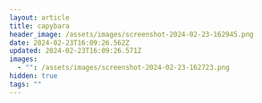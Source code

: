 ```yaml
---
layout: article
title: capybara
header_image: /assets/images/screenshot-2024-02-23-162945.png
date: 2024-02-23T16:09:26.562Z
updated: 2024-02-23T16:09:26.571Z
images:
  - "": /assets/images/screenshot-2024-02-23-162723.png
hidden: true
tags: ""
---
```

